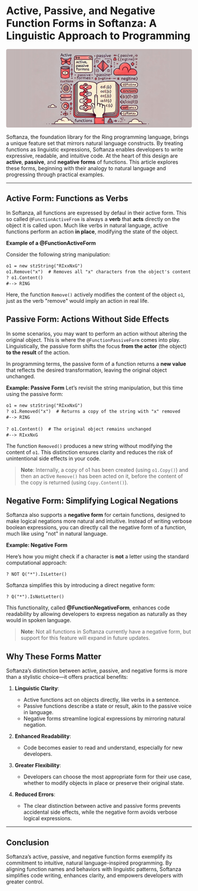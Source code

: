# Active, Passive, and Negative Function Forms in Softanza: A Linguistic Approach to Programming
![Multiple function forms in Softanza, by Microsoft Create AI](../images/stzfunction-active-passive-negative-forms.jpg)

Softanza, the foundation library for the Ring programming language, brings a unique feature set that mirrors natural language constructs. By treating functions as linguistic expressions, Softanza enables developers to write expressive, readable, and intuitive code. At the heart of this design are **active**, **passive**, and **negative forms** of functions. This article explores these forms, beginning with their analogy to natural language and progressing through practical examples.

---

## Active Form: Functions as Verbs 
 
In Softanza, all functions are expressed by defaul in their active form. This so called `@FunctionActiveFrom` is always a **verb** that **acts** directly on the object it is called upon. Much like verbs in natural language, active functions perform an action **in place**, modifying the state of the object.  

**Example of a @FunctionActiveForm**

Consider the following string manipulation:  

```ring
o1 = new stzString("RIxxNxG")
o1.Remove("x")  # Removes all "x" characters from the object's content
? o1.Content()
#--> RING
```  

Here, the function `Remove()` actively modifies the content of the object `o1`, just as the verb "remove" would imply an action in real life.  


## Passive Form: Actions Without Side Effects  

In some scenarios, you may want to perform an action without altering the original object. This is where the `@FunctionPassiveForm` comes into play. Linguistically, the passive form shifts the focus **from the actor** (the object) **to the result** of the action.  

In programming terms, the passive form of a function returns a **new value** that reflects the desired transformation, leaving the original object unchanged.  

**Example: Passive Form**
Let’s revisit the string manipulation, but this time using the passive form:  

```ring
o1 = new stzString("RIxxNxG")
? o1.Removed("x")  # Returns a copy of the string with "x" removed
#--> RING

? o1.Content()  # The original object remains unchanged
#--> RIxxNxG
```  

The function `Removed()` produces a new string without modifying the content of `o1`. This distinction ensures clarity and reduces the risk of unintentional side effects in your code.

> **Note**: Internally, a copy of o1 has been created (using `o1.Copy()`) and then an active `Remove()` has been acted on it, before the content of the copy is returned (using `Copy.Content()`).


## Negative Form: Simplifying Logical Negations 

Softanza also supports a **negative form** for certain functions, designed to make logical negations more natural and intuitive. Instead of writing verbose boolean expressions, you can directly call the negative form of a function, much like using "not" in natural language.  

**Example: Negative Form**

Here’s how you might check if a character is **not** a letter using the standard computational approach:  

```ring
? NOT Q("*").IsLetter()
```  

Softanza simplifies this by introducing a direct negative form:  

```ring
? Q("*").IsNotLetter()
```  

This functionality, called **@FunctionNegativeForm**, enhances code readability by allowing developers to express negation as naturally as they would in spoken language.

> **Note**: Not all functions in Softanza currently have a negative form, but support for this feature will expand in future updates.  


## Why These Forms Matter  

Softanza’s distinction between active, passive, and negative forms is more than a stylistic choice—it offers practical benefits:  

1. **Linguistic Clarity**:  
   - Active functions act on objects directly, like verbs in a sentence.  
   - Passive functions describe a state or result, akin to the passive voice in language.  
   - Negative forms streamline logical expressions by mirroring natural negation.  

2. **Enhanced Readability**:  
   - Code becomes easier to read and understand, especially for new developers.  

3. **Greater Flexibility**:  
   - Developers can choose the most appropriate form for their use case, whether to modify objects in place or preserve their original state.  

4. **Reduced Errors**:  
   - The clear distinction between active and passive forms prevents accidental side effects, while the negative form avoids verbose logical expressions.

---

## Conclusion

Softanza’s active, passive, and negative function forms exemplify its commitment to intuitive, natural language-inspired programming. By aligning function names and behaviors with linguistic patterns, Softanza simplifies code writing, enhances clarity, and empowers developers with greater control.
